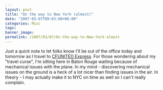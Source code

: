```yaml
---
layout: post
title: "On the way to New York (almost)"
date: "2007-03-07T09:03:00+06:00"
categories: Misc 
tags: 
banner_image: 
permalink: /2007/03/07/On-the-way-to-New-York-almost
---
```


Just a quick note to let folks know I'll be out of the office today and tomorrow as I travel to <a href="http://cfunitedexpress.com/go/">CFUNITED Express</a>. For those wondering about my "travel curse", I'm sitting here in Baton Rouge waiting because of mechanical issues with the plane. In my mind - discovering mechanical issues on the ground is a heck of a lot nicer than finding issues in the air. In theory - I may actually make it to NYC on time as well so I can't really complain.
